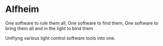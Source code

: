 # Alfheim
One software to rule them all, One software to find them, One software to bring them all and in the light to bind them

Unifiyng various light control software tools into one. 

